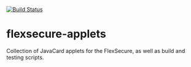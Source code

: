 [![Build Status](https://drone-github.chrz.de/api/badges/StarGate01/flexsecure-applets/status.svg)](https://drone-github.chrz.de/StarGate01/flexsecure-applets)

# flexsecure-applets

Collection of JavaCard applets for the FlexSecure, as well as build and testing scripts.

